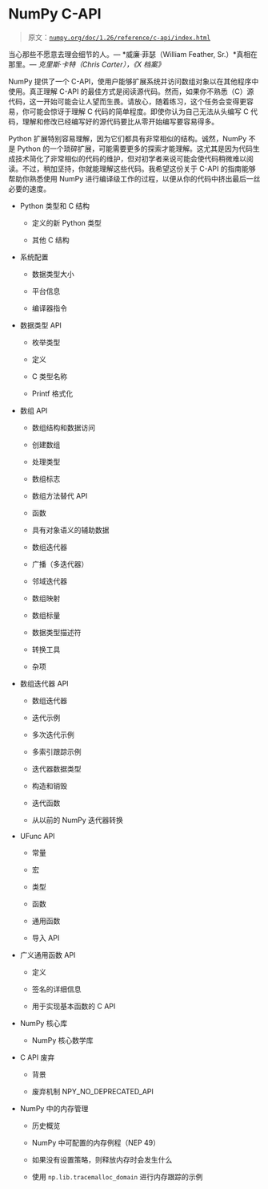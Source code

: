 # NumPy C-API

> 原文：[`numpy.org/doc/1.26/reference/c-api/index.html`](https://numpy.org/doc/1.26/reference/c-api/index.html)

当心那些不愿意去理会细节的人。— *威廉·菲瑟（William Feather, Sr.）*真相在那里。— *克里斯·卡特（Chris Carter），《X 档案》*

NumPy 提供了一个 C-API，使用户能够扩展系统并访问数组对象以在其他程序中使用。真正理解 C-API 的最佳方式是阅读源代码。然而，如果你不熟悉（C）源代码，这一开始可能会让人望而生畏。请放心，随着练习，这个任务会变得更容易，你可能会惊讶于理解 C 代码的简单程度。即使你认为自己无法从头编写 C 代码，理解和修改已经编写好的源代码要比从零开始编写要容易得多。

Python 扩展特别容易理解，因为它们都具有非常相似的结构。诚然，NumPy 不是 Python 的一个琐碎扩展，可能需要更多的探索才能理解。这尤其是因为代码生成技术简化了非常相似的代码的维护，但对初学者来说可能会使代码稍微难以阅读。不过，稍加坚持，你就能理解这些代码。我希望这份关于 C-API 的指南能够帮助你熟悉使用 NumPy 进行编译级工作的过程，以便从你的代码中挤出最后一丝必要的速度。

+   Python 类型和 C 结构

    +   定义的新 Python 类型

    +   其他 C 结构

+   系统配置

    +   数据类型大小

    +   平台信息

    +   编译器指令

+   数据类型 API

    +   枚举类型

    +   定义

    +   C 类型名称

    +   Printf 格式化

+   数组 API

    +   数组结构和数据访问

    +   创建数组

    +   处理类型

    +   数组标志

    +   数组方法替代 API

    +   函数

    +   具有对象语义的辅助数据

    +   数组迭代器

    +   广播（多迭代器）

    +   邻域迭代器

    +   数组映射

    +   数组标量

    +   数据类型描述符

    +   转换工具

    +   杂项

+   数组迭代器 API

    +   数组迭代器

    +   迭代示例

    +   多次迭代示例

    +   多索引跟踪示例

    +   迭代器数据类型

    +   构造和销毁

    +   迭代函数

    +   从以前的 NumPy 迭代器转换

+   UFunc API

    +   常量

    +   宏

    +   类型

    +   函数

    +   通用函数

    +   导入 API

+   广义通用函数 API

    +   定义

    +   签名的详细信息

    +   用于实现基本函数的 C API

+   NumPy 核心库

    +   NumPy 核心数学库

+   C API 废弃

    +   背景

    +   废弃机制 NPY_NO_DEPRECATED_API

+   NumPy 中的内存管理

    +   历史概览

    +   NumPy 中可配置的内存例程（NEP 49）

    +   如果没有设置策略，则释放内存时会发生什么

    +   使用 `np.lib.tracemalloc_domain` 进行内存跟踪的示例
